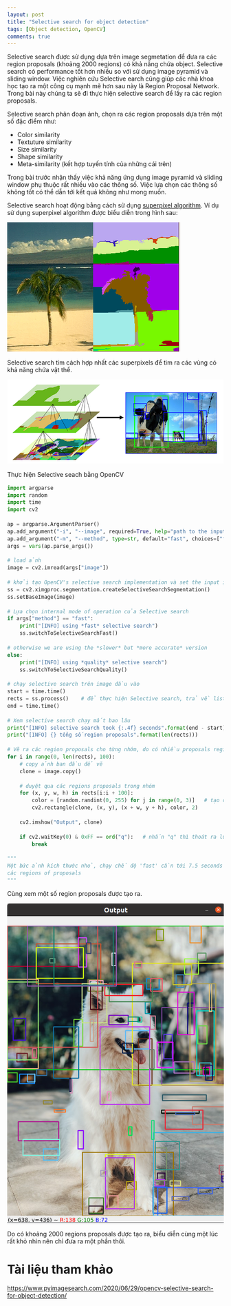 ```yaml
---
layout: post
title: "Selective search for object detection"
tags: [Object detection, OpenCV]
comments: true
---
```


Selective search được sử dụng dựa trên image segmetation để đưa ra các region proposals (khoảng 2000 regions) có khả năng chứa object. Selective search có performance tốt hơn nhiều so với sử dụng image pyramid và sliding window.
Việc nghiên cứu Selective earch cũng giúp các nhà khoa học tạo ra một công cụ mạnh mẽ hơn sau này là Region Proposal Network. Trong bài này chúng ta sẽ đi thực hiện selective search để lấy ra các region proposals.

Selective search phân đoạn ảnh, chọn ra các region proposals dựa trên một số đặc điểm như:
- Color similarity
- Textuture similarity
- Size similarity
- Shape similarity
- Meta-similarity (kết hợp tuyến tính của những cái trên)

Trong bài trước nhận thấy việc khả năng ứng dụng image pyramid và sliding window phụ thuộc rất nhiều vào các thông số. Việc lựa chọn các thông số không tốt có thể dẫn tới kết quả không như mong muốn.

Selective search hoạt động bằng cách sử dụng [superpixel algorithm](https://www.pyimagesearch.com/tag/superpixel/). Ví dụ sử dụng superpixel algorithm được biểu diễn trong hình sau:

![image](../images/2021-04-27/superpixel.png)

Selective search tìm cách hợp nhất các superpixels để tìm ra các vùng có khả năng chứa vật thể.

![iamge2](../images/2021-04-27/selective_search.png)

Thực hiện Selective seach bằng OpenCV

```python
import argparse
import random
import time
import cv2

ap = argparse.ArgumentParser()
ap.add_argument("-i", "--image", required=True, help="path to the input image")
ap.add_argument("-m", "--method", type=str, default="fast", choices=["fast", "quality"], help="selective search method")
args = vars(ap.parse_args())

# load ảnh
image = cv2.imread(args["image"])

# khởi tạo OpenCV's selective search implementation và set the input image
ss = cv2.ximgproc.segmentation.createSelectiveSearchSegmentation()
ss.setBaseImage(image)

# Lựa chọn internal mode of operation của Selective search
if args["method"] == "fast":
    print("[INFO] using *fast* selective search")
    ss.switchToSelectiveSearchFast()

# otherwise we are using the *slower* but *more accurate* version
else:
    print("[INFO] using *quality* selective search")
    ss.switchToSelectiveSearchQuality()

# chạy selective search trên image đầu vào
start = time.time()
rects = ss.process()    # để thực hiện Selective search, trả về list of rectangles
end = time.time()

# Xem selective search chạy mất bao lâu
print("[INFO] selective search took {:.4f} seconds".format(end - start))
print("[INFO] {} tổng số region proposals".format(len(rects)))

# Vẽ ra các region proposals cho từng nhớm, do có nhiều proposals regions nên chia ra
for i in range(0, len(rects), 100):
    # copy ảnh ban đầu để vẽ
    clone = image.copy()

    # duyệt qua các regions proposals trong nhóm
    for (x, y, w, h) in rects[i:i + 100]:
        color = [random.randint(0, 255) for j in range(0, 3)]   # tạo color ngẫu nhiên
        cv2.rectangle(clone, (x, y), (x + w, y + h), color, 2)

    cv2.imshow("Output", clone)

    if cv2.waitKey(0) & 0xFF == ord("q"):   # nhấn "q" thì thoát ra luôn, nhấm phím khác nó quay lên vòng lặp
        break

""" 
Một bức ảnh kích thước nhỏ, chạy chế độ 'fast' cần tới 7.5 seconds (i5-6300U, 8Gb Ram) để có thể trích xuất
các regions of proposals
"""
```
Cùng xem một số region proposals được tạo ra.

![iamge](../images/2021-04-27/output.png)

Do có khoảng 2000 regions proposals được tạo ra, biểu diễn cùng một lúc rất khỏ nhìn nên chỉ đưa ra một phần thôi.

# Tài liệu tham khảo
https://www.pyimagesearch.com/2020/06/29/opencv-selective-search-for-object-detection/


